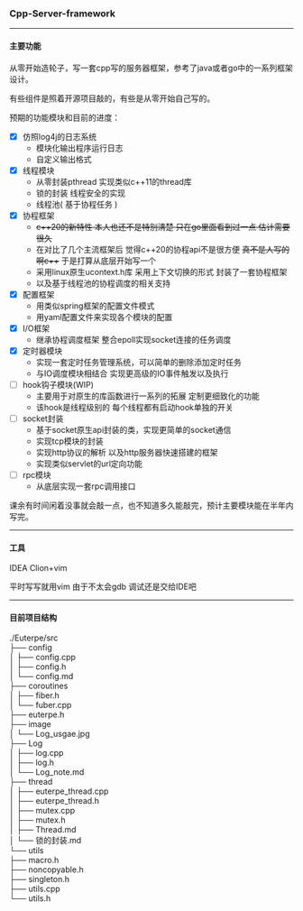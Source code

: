 ### Cpp-Server-framework

---

#### 主要功能

从零开始造轮子，写一套cpp写的服务器框架，参考了java或者go中的一系列框架设计。

有些组件是照着开源项目敲的，有些是从零开始自己写的。

预期的功能模块和目前的进度：

- [x] 仿照log4j的日志系统 
  - 模块化输出程序运行日志
  - 自定义输出格式
- [x] 线程模块
  - 从零封装pthread 实现类似c++11的thread库
  - 锁的封装 线程安全的实现
  - 线程池( 基于协程任务 )
- [x] 协程框架
  - ~~c++20的新特性 本人也还不是特别清楚 只在go里面看到过一点 估计需要很久~~
  - 在对比了几个主流框架后 觉得c++20的协程api不是很方便  ~~真不是人写的啊c++~~ 于是打算从底层开始写一个
  - 采用linux原生ucontext.h库 采用上下文切换的形式 封装了一套协程框架
  - 以及基于线程池的协程调度的相关支持
- [x] 配置框架
  - 用类似spring框架的配置文件模式 
  - 用yaml配置文件来实现各个模块的配置
- [x] I/O框架
  - 继承协程调度框架 整合epoll实现socket连接的任务调度
- [x] 定时器模块
  - 实现一套定时任务管理系统，可以简单的删除添加定时任务
  - 与IO调度模块相结合 实现更高级的IO事件触发以及执行
- [ ] hook钩子模块(WIP)
  - 主要用于对原生的库函数进行一系列的拓展 定制更细致化的功能
  - 该hook是线程级别的 每个线程都有启动hook单独的开关
- [ ] socket封装
  - 基于socket原生api封装的类，实现更简单的socket通信
  - 实现tcp模块的封装
  - 实现http协议的解析 以及http服务器快速搭建的框架
  - 实现类似servlet的url定向功能
- [ ] rpc模块
  - 从底层实现一套rpc调用接口

课余有时间闲着没事就会敲一点，也不知道多久能敲完，预计主要模块能在半年内写完。

---

#### 工具

IDEA Clion+vim

平时写写就用vim 由于不太会gdb 调试还是交给IDE吧

---

#### 目前项目结构

./Euterpe/src    
├── config   
│   ├── config.cpp   
│   ├── config.h   
│   └── config.md   
├── coroutines   
│   ├── fiber.h   
│   └── fuber.cpp   
├── euterpe.h   
├── image   
│   └── Log_usgae.jpg   
├── Log   
│   ├── log.cpp   
│   ├── log.h   
│   └── Log_note.md   
├── thread   
│   ├── euterpe_thread.cpp   
│   ├── euterpe_thread.h   
│   ├── mutex.cpp   
│   ├── mutex.h   
│   ├── Thread.md  
│   └── 锁的封装.md   
└── utils   
    ├── macro.h   
    ├── noncopyable.h   
    ├── singleton.h   
    ├── utils.cpp   
    └── utils.h    

